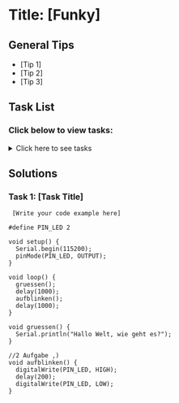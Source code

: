 # Title: [Funky]

## General Tips
- [Tip 1]
- [Tip 2]
- [Tip 3]

## Task List
### Click below to view tasks:
<details>
  <summary>Click here to see tasks</summary>
  - [Task 1: Enter Task Description]
  
</details>

## Solutions

### Task 1: [Task Title]
```Arduino
 [Write your code example here]

#define PIN_LED 2

void setup() {
  Serial.begin(115200);
  pinMode(PIN_LED, OUTPUT);
}

void loop() {
  gruessen();
  delay(1000);
  aufblinken();
  delay(1000);
}

void gruessen() {
  Serial.println("Hallo Welt, wie geht es?");
}

//2 Aufgabe ,)
void aufblinken() {
  digitalWrite(PIN_LED, HIGH); 
  delay(200);                  
  digitalWrite(PIN_LED, LOW);
}